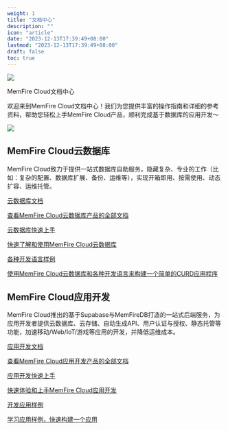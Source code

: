 ```yaml
---
weight: 1
title: "文档中心"
description: ""
icon: "article"
date: "2023-12-13T17:39:49+08:00"
lastmod: "2023-12-13T17:39:49+08:00"
draft: false
toc: true
---
```


<div class="banner">
    <img class="banner_back" src="../img/index_background.svg">
    <div class="w80 m-l60">
        <p class="title m-t64">MemFire Cloud文档中心</p>
        <p class="text">欢迎来到MemFire Cloud文档中心！我们为您提供丰富的操作指南和详细的参考资料，帮助您轻松上手MemFire
            Cloud产品，顺利完成基于数据库的应用开发～</p>
    </div>
    <img class="projection" src="../img/index_picture.png">
</div>



## MemFire Cloud云数据库

MemFire Cloud致力于提供一站式数据库自助服务，隐藏复杂、专业的工作（比如：复杂的配置、数据库扩展、备份、运维等），实现开箱即用、按需使用、动态扩容、运维托管。


<div class="row flex-xl-wrap pb-4">

<div id="list-item" class="col-md-4 col-12 py-2">
  <a class="text-decoration-none text-reset" href="../db/db-introduction/">
  <div class="card h-100 features feature-full-bg rounded p-4 position-relative overflow-hidden border-1">
      <!-- <span class="h1 icon-color">
        <i class="material-icons align-middle">highlight</i>
      </span> -->
      <div class="card-body p-0 content">
        <p class="fs-5  card-title mb-1">云数据库文档</p>
        <p class="para card-text mb-0"> 查看MemFire Cloud云数据库产品的全部文档</p>
      </div>
    </div>
  </a>
</div>

<div id="list-item" class="col-md-4 col-12 py-2">
  <a class="text-decoration-none text-reset" href="../db/database-management/">
    <div class="card h-100 features feature-full-bg rounded p-4 position-relative overflow-hidden border-1">
      <!-- <span class="h1 icon-color">
        <i class="material-icons align-middle">flight_land</i>
      </span> -->
      <div class="card-body p-0 content">
        <p class="fs-5  card-title mb-1"> 云数据库快速上手</p>
        <p class="para card-text mb-0"> 快速了解和使用MemFire Cloud云数据库</p>
      </div>
    </div>
  </a>
</div>

<div id="list-item" class="col-md-4 col-12 py-2">
  <a class="text-decoration-none text-reset" href="../db/example/python-example/">
    <div class="card h-100 features feature-full-bg rounded p-4 position-relative overflow-hidden border-1">
      <!-- <span class="h1 icon-color">
        <i class="material-icons align-middle">search</i>
      </span> -->
      <div class="card-body p-0 content">
        <p class="fs-5  card-title mb-1"> 各种开发语言样例</p>
        <p class="para card-text mb-0"> 使用MemFire Cloud云数据库和各种开发语言来构建一个简单的CURD应用程序</p>
      </div>
    </div>
  </a>
</div>


</div>

## MemFire Cloud应用开发

MemFire Cloud推出的基于Supabase与MemFireDB打造的一站式后端服务，为应用开发者提供云数据库、云存储、自动生成API、用户认证与授权、静态托管等功能，加速移动/Web/IoT/游戏等应用的开发，并降低运维成本。


<div class="row flex-xl-wrap pb-4">

<div id="list-item" class="col-md-4 col-12 py-2">
  <a class="text-decoration-none text-reset" href="../app/overview/overview/">
  <div class="card h-100 features feature-full-bg rounded p-4 position-relative overflow-hidden border-1">
      <!-- <span class="h1 icon-color">
        <i class="material-icons align-middle">highlight</i>
      </span> -->
      <div class="card-body p-0 content">
        <p class="fs-5  card-title mb-1">应用开发文档</p>
        <p class="para card-text mb-0"> 查看MemFire Cloud应用开发产品的全部文档</p>
      </div>
    </div>
  </a>
</div>

<div id="list-item" class="col-md-4 col-12 py-2">
  <a class="text-decoration-none text-reset" href="/docs/app/quickstart/with-vue-3/">
    <div class="card h-100 features feature-full-bg rounded p-4 position-relative overflow-hidden border-1">
      <!-- <span class="h1 icon-color">
        <i class="material-icons align-middle">flight_land</i>
      </span> -->
      <div class="card-body p-0 content">
        <p class="fs-5  card-title mb-1"> 应用开发快速上手</p>
        <p class="para card-text mb-0"> 快速体验和上手MemFire Cloud应用开发</p>
      </div>
    </div>
  </a>
</div>

<div id="list-item" class="col-md-4 col-12 py-2">
  <a class="text-decoration-none text-reset" href="../app/example/wechat/notclickwhite/">
    <div class="card h-100 features feature-full-bg rounded p-4 position-relative overflow-hidden border-1">
      <!-- <span class="h1 icon-color">
        <i class="material-icons align-middle">search</i>
      </span> -->
      <div class="card-body p-0 content">
        <p class="fs-5  card-title mb-1"> 开发应用样例</p>
        <p class="para card-text mb-0"> 学习应用样例，快速构建一个应用</p>
      </div>
    </div>
  </a>
</div>

</div>









